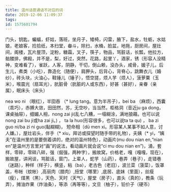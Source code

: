 ```yaml
---
title: 温州话普通话不对应的词
date: 2019-12-06 11:09:37
tags:
id: 1575601794
---
```

门头，钥匙，蝙蝠，虾姑，落班，坐月子，矮椅，闪雷，腋下，盐水，牡蛎，水姑娘，老娘客，捡拾纸，本扫堂，畚斗，除扫，水桶，脸盆，地拖，厨房间，屋灶间，阁楼，瓦片屋顶，淀粉，糖霜，叉子，筷子，物品，骂脏话，长瓢，他拉方，骷髅排，佛殿，并不是，梨，好过，突然，花路，起里丫，酒家，锈（形容人没精神，变难看了），雀跃，人客，阴静，干切，倒山赖，没办头，咸骨，媛子儿，后生儿，煮类（小吃），靠造化（随便），肩胛头，后背心，背脊心，跳舞衣儿（婚纱），砖头块，火油心，鞋锤儿（锤子），悟空搓，烦人芋（烦人），菠萝粟（玉米），喉震光（扇耳光），肮脏骨（肮脏的人或东西），好甚（甚好），亲眷（亲属），眠床头（床头）

nea wo ni （眼红），半囵吞 （* lung tang。意为半吊子），bei ba （麻烦），西囊（乖巧），赤膊大敛，田田然，苏，无空吵，当当然，柜格洞（音近ju ga dong，课桌抽屉），细媚人相，nong zai ji(乱七八糟，一塌糊涂，满地狼藉。也可以说nong zai bu ji或ha zai ji。) ，
ta la huo(形容很多，也可以说ta ta qu) ，
ba zi guo ni/ba zi ni guo(黏糊糊)，
短命相（dü men xi。形容某人某事不如人意，讨人嫌。），屋灶岩头，伴手（* xiu，拜访或探望时随手带的礼物），夫姨（* yi，“姨夫”在温州里的是要倒着讲的，绝对的温州特色），动画片(mu dou nian en,“nian en”是温州方言里对“画”的说法，看动画片就会说“ci mu dou nian en”)，涌，套样，零碎，零碎八碎，强（倔强，两种字），搬故窝，价格老，嘎（嘎嘎，现在），搬故屋，讲闲谈，骂脏话，窗门，上辈人，蛇芋（山药），巷弄（巷子），走错巷（迷路），种样（样子），横竖，粘（ba），老古色（老旧），波兰菜（菠菜），饭罩盖，布帐（蚊帐）,高丽肉（腊肉）,扭堂（哪里）,底居、底妹（里面），丝瘦（瘦），煤黑（黑），天色、天时（天气），屋堂（房子），直头（真的），教条（玩弄），摊油炸果（炸油条），等添（再等等），文旦（柚子），铅价子（硬币）

